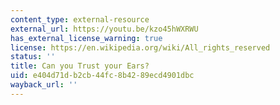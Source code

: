 ```yaml
---
content_type: external-resource
external_url: https://youtu.be/kzo45hWXRWU
has_external_license_warning: true
license: https://en.wikipedia.org/wiki/All_rights_reserved
status: ''
title: Can you Trust your Ears?
uid: e404d71d-b2cb-44fc-8b42-89ecd4901dbc
wayback_url: ''
---
```

